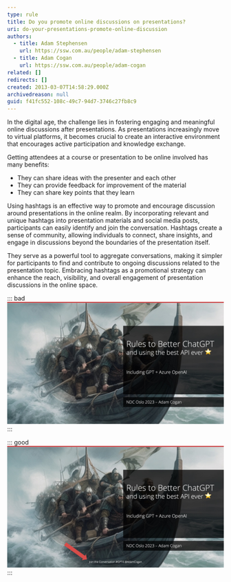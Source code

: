 ```yaml
---
type: rule
title: Do you promote online discussions on presentations?
uri: do-your-presentations-promote-online-discussion
authors:
  - title: Adam Stephensen
    url: https://ssw.com.au/people/adam-stephensen
  - title: Adam Cogan
    url: https://ssw.com.au/people/adam-cogan
related: []
redirects: []
created: 2013-03-07T14:58:29.000Z
archivedreason: null
guid: f41fc552-108c-49c7-94d7-3746c27fb8c9
---
```

In the digital age, the challenge lies in fostering engaging and meaningful online discussions after presentations. As presentations increasingly move to virtual platforms, it becomes crucial to create an interactive environment that encourages active participation and knowledge exchange.

Getting attendees at a course or presentation to be online involved has many benefits:

* They can share ideas with the presenter and each other
* They can provide feedback for improvement of the material
* They can share key points that they learn

<!--endintro-->

Using hashtags is an effective way to promote and encourage discussion around presentations in the online realm. By incorporating relevant and unique hashtags into presentation materials and social media posts, participants can easily identify and join the conversation. Hashtags create a sense of community, allowing individuals to connect, share insights, and engage in discussions beyond the boundaries of the presentation itself. 

They serve as a powerful tool to aggregate conversations, making it simpler for participants to find and contribute to ongoing discussions related to the presentation topic. Embracing hashtags as a promotional strategy can enhance the reach, visibility, and overall engagement of presentation discussions in the online space.

::: bad
![Figure: Bad example – Presentation title slide does not promote attendee involvement](presentation-promo-bad.jpg)
:::

::: good
![Figure: Good example – Using a hashtag promotes online discussion and feedback](presentation-promo-good.jpg)
:::